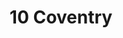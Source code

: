 ---
title: 10 Coventry
description: Information on 10 Coventry
createdAt: 2022-01-14
updatedAt: 2022-01-14

pageType: dorm
---